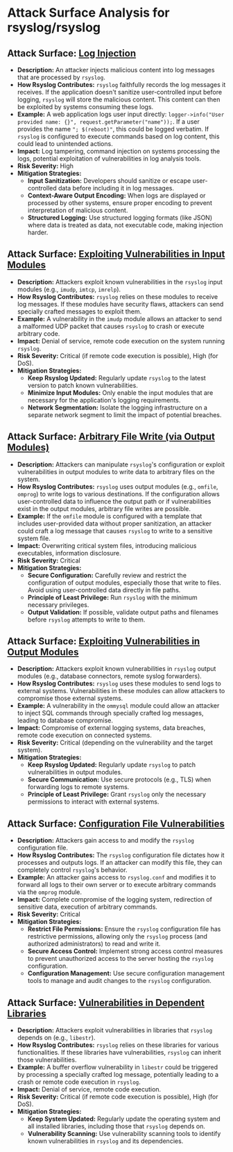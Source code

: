 # Attack Surface Analysis for rsyslog/rsyslog

## Attack Surface: [Log Injection](./attack_surfaces/log_injection.md)

* **Description:** An attacker injects malicious content into log messages that are processed by `rsyslog`.
* **How Rsyslog Contributes:** `rsyslog` faithfully records the log messages it receives. If the application doesn't sanitize user-controlled input before logging, `rsyslog` will store the malicious content. This content can then be exploited by systems consuming these logs.
* **Example:** A web application logs user input directly: `logger->info("User provided name: {}", request.getParameter("name"));`. If a user provides the name `"; $(reboot)"`, this could be logged verbatim. If `rsyslog` is configured to execute commands based on log content, this could lead to unintended actions.
* **Impact:** Log tampering, command injection on systems processing the logs, potential exploitation of vulnerabilities in log analysis tools.
* **Risk Severity:** High
* **Mitigation Strategies:**
    * **Input Sanitization:** Developers should sanitize or escape user-controlled data before including it in log messages.
    * **Context-Aware Output Encoding:** When logs are displayed or processed by other systems, ensure proper encoding to prevent interpretation of malicious content.
    * **Structured Logging:** Use structured logging formats (like JSON) where data is treated as data, not executable code, making injection harder.

## Attack Surface: [Exploiting Vulnerabilities in Input Modules](./attack_surfaces/exploiting_vulnerabilities_in_input_modules.md)

* **Description:** Attackers exploit known vulnerabilities in the `rsyslog` input modules (e.g., `imudp`, `imtcp`, `imrelp`).
* **How Rsyslog Contributes:** `rsyslog` relies on these modules to receive log messages. If these modules have security flaws, attackers can send specially crafted messages to exploit them.
* **Example:** A vulnerability in the `imudp` module allows an attacker to send a malformed UDP packet that causes `rsyslog` to crash or execute arbitrary code.
* **Impact:** Denial of service, remote code execution on the system running `rsyslog`.
* **Risk Severity:** Critical (if remote code execution is possible), High (for DoS).
* **Mitigation Strategies:**
    * **Keep Rsyslog Updated:** Regularly update `rsyslog` to the latest version to patch known vulnerabilities.
    * **Minimize Input Modules:** Only enable the input modules that are necessary for the application's logging requirements.
    * **Network Segmentation:** Isolate the logging infrastructure on a separate network segment to limit the impact of potential breaches.

## Attack Surface: [Arbitrary File Write (via Output Modules)](./attack_surfaces/arbitrary_file_write__via_output_modules_.md)

* **Description:** Attackers can manipulate `rsyslog`'s configuration or exploit vulnerabilities in output modules to write data to arbitrary files on the system.
* **How Rsyslog Contributes:** `rsyslog` uses output modules (e.g., `omfile`, `omprog`) to write logs to various destinations. If the configuration allows user-controlled data to influence the output path or if vulnerabilities exist in the output modules, arbitrary file writes are possible.
* **Example:** If the `omfile` module is configured with a template that includes user-provided data without proper sanitization, an attacker could craft a log message that causes `rsyslog` to write to a sensitive system file.
* **Impact:** Overwriting critical system files, introducing malicious executables, information disclosure.
* **Risk Severity:** Critical
* **Mitigation Strategies:**
    * **Secure Configuration:** Carefully review and restrict the configuration of output modules, especially those that write to files. Avoid using user-controlled data directly in file paths.
    * **Principle of Least Privilege:** Run `rsyslog` with the minimum necessary privileges.
    * **Output Validation:** If possible, validate output paths and filenames before `rsyslog` attempts to write to them.

## Attack Surface: [Exploiting Vulnerabilities in Output Modules](./attack_surfaces/exploiting_vulnerabilities_in_output_modules.md)

* **Description:** Attackers exploit known vulnerabilities in `rsyslog` output modules (e.g., database connectors, remote syslog forwarders).
* **How Rsyslog Contributes:** `rsyslog` uses these modules to send logs to external systems. Vulnerabilities in these modules can allow attackers to compromise those external systems.
* **Example:** A vulnerability in the `ommysql` module could allow an attacker to inject SQL commands through specially crafted log messages, leading to database compromise.
* **Impact:** Compromise of external logging systems, data breaches, remote code execution on connected systems.
* **Risk Severity:** Critical (depending on the vulnerability and the target system).
* **Mitigation Strategies:**
    * **Keep Rsyslog Updated:** Regularly update `rsyslog` to patch vulnerabilities in output modules.
    * **Secure Communication:** Use secure protocols (e.g., TLS) when forwarding logs to remote systems.
    * **Principle of Least Privilege:** Grant `rsyslog` only the necessary permissions to interact with external systems.

## Attack Surface: [Configuration File Vulnerabilities](./attack_surfaces/configuration_file_vulnerabilities.md)

* **Description:** Attackers gain access to and modify the `rsyslog` configuration file.
* **How Rsyslog Contributes:** The `rsyslog` configuration file dictates how it processes and outputs logs. If an attacker can modify this file, they can completely control `rsyslog`'s behavior.
* **Example:** An attacker gains access to `rsyslog.conf` and modifies it to forward all logs to their own server or to execute arbitrary commands via the `omprog` module.
* **Impact:** Complete compromise of the logging system, redirection of sensitive data, execution of arbitrary commands.
* **Risk Severity:** Critical
* **Mitigation Strategies:**
    * **Restrict File Permissions:** Ensure the `rsyslog` configuration file has restrictive permissions, allowing only the `rsyslog` process (and authorized administrators) to read and write it.
    * **Secure Access Control:** Implement strong access control measures to prevent unauthorized access to the server hosting the `rsyslog` configuration.
    * **Configuration Management:** Use secure configuration management tools to manage and audit changes to the `rsyslog` configuration.

## Attack Surface: [Vulnerabilities in Dependent Libraries](./attack_surfaces/vulnerabilities_in_dependent_libraries.md)

* **Description:** Attackers exploit vulnerabilities in libraries that `rsyslog` depends on (e.g., `libestr`).
* **How Rsyslog Contributes:** `rsyslog` relies on these libraries for various functionalities. If these libraries have vulnerabilities, `rsyslog` can inherit those vulnerabilities.
* **Example:** A buffer overflow vulnerability in `libestr` could be triggered by processing a specially crafted log message, potentially leading to a crash or remote code execution in `rsyslog`.
* **Impact:** Denial of service, remote code execution.
* **Risk Severity:** Critical (if remote code execution is possible), High (for DoS).
* **Mitigation Strategies:**
    * **Keep System Updated:** Regularly update the operating system and all installed libraries, including those that `rsyslog` depends on.
    * **Vulnerability Scanning:** Use vulnerability scanning tools to identify known vulnerabilities in `rsyslog` and its dependencies.

